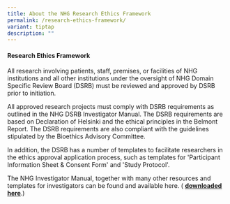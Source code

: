 ```yaml
---
title: About the NHG Research Ethics Framework
permalink: /research-ethics-framework/
variant: tiptap
description: ""
---
```

<h4><strong>Research Ethics Framework</strong></h4>
<p>All research involving patients, staff, premises, or facilities of NHG
institutions and all other institutions under the oversight of NHG Domain
Specific Review Board (DSRB) must be reviewed and approved by DSRB prior
to initiation.</p>
<p>All approved research projects must comply with DSRB requirements as outlined
in the NHG DSRB Investigator Manual. The DSRB requirements are based on
Declaration of Helsinki and the ethical principles in the Belmont Report.
The DSRB requirements are also compliant with the guidelines stipulated
by the Bioethics Advisory Committee.</p>
<p>In addition, the DSRB has a number of templates to facilitate researchers
in the ethics approval application process, such as templates for 'Participant
Information Sheet &amp; Consent Form' and 'Study Protocol'.&nbsp;</p>
<p>The NHG Investigator Manual, together with many other resources and templates
for investigators can be found and available here. ( <strong><a href="https://www.research.nhg.com.sg/wps/wcm/connect/romp/nhgromp/resources" rel="noopener noreferrer nofollow" target="_blank"><u>downloaded here</u></a></strong>.)</p>
<p></p>